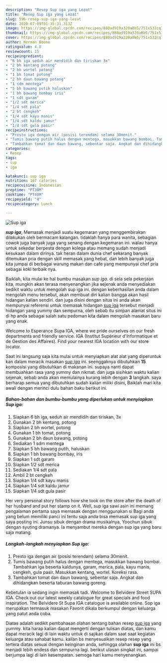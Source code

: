```yaml
---
description: "Resep Sup iga yang Lezat"
title: "Resep Sup iga yang Lezat"
slug: 596-resep-sup-iga-yang-lezat
date: 2020-07-09T01:35:31.313Z
image: https://img-global.cpcdn.com/recipes/880ad919a320a8b5/751x532cq70/sup-iga-foto-resep-utama.jpg
thumbnail: https://img-global.cpcdn.com/recipes/880ad919a320a8b5/751x532cq70/sup-iga-foto-resep-utama.jpg
cover: https://img-global.cpcdn.com/recipes/880ad919a320a8b5/751x532cq70/sup-iga-foto-resep-utama.jpg
author: Herman Boone
ratingvalue: 4.8
reviewcount: 15
recipeingredient:
- "6 bh iga seduh air mendidih dan tiriskan 3x"
- "2 bh kentang potong"
- "2 bh wortel potong"
- "1 bh tomat potong"
- "2 bh daun bawang potong"
- "1 sdm mentega"
- "5 bh bawang putih haluskan"
- "1 bh bawang bombay iris"
- "1 sdt garam"
- "1/2 sdt merica"
- "1/4 sdt pala"
- "2 bt cengkeh"
- "1/4 sdt kayu manis"
- "1/4 sdt kaldu jamur"
- "1/4 sdt gula pasir"
recipeinstructions:
- "Presto iga dengan air (posisi terendam) selama 30menit."
- "Tumis bawang putih halus dengan mentega, masukkan bawang bombai. Tambahkan iga beserta kaldunya, garam, merica, pala, kayu manis, cengkeh, gula pasir. Masukkan kentang, wortel. Koreksi rasa."
- "Tambahkan tomat dan daun bawang, sebentar saja. Angkat dan dihidangkan beserta taburan bawang goreng."
categories:
- Resep
tags:
- sup
- iga

katakunci: sup iga 
nutrition: 167 calories
recipecuisine: Indonesian
preptime: "PT30M"
cooktime: "PT40M"
recipeyield: "4"
recipecategory: Lunch

---
```



![Sup iga](https://img-global.cpcdn.com/recipes/880ad919a320a8b5/751x532cq70/sup-iga-foto-resep-utama.jpg)

<b><i>sup iga</i></b>, Memasak menjadi suatu kegemaran yang menggembirakan dilakukan oleh bermacam kalangan. tidaklah hanya para wanita, sebagian cowok juga banyak juga yang senang dengan kegemaran ini. walau hanya untuk sekedar berpesta dengan kolega atau memang sudah menjadi kesukaan dalam dirinya. tak heran dalam dunia chef sekarang banyak ditemukan pria dengan skill memasak yang hebat, dan lebih banyak juga kita jumpai di berbagai warung makan dan cafe yang mempunyai chef pria sebagai koki terbaik nya.

Baiklah, kita mulai ke hal bumbu masakan <i>sup iga</i>. di sela sela pekerjaan kita, mungkin akan terasa menyenangkan jika sejenak anda menyediakan sedikit waktu untuk mengolah sup iga ini. dengan keberhasilan anda dalam mengolah menu tersebut, akan membuat diri kalian bangga akan hasil hidangan kalian sendiri. dan juga disini dengan situs ini anda akan mempunyai referensi untuk memasak hidangan <u>sup iga</u> tersebut menjadi hidangan yang yummy dan sempurna, oleh sebab itu simpan alamat situs ini di hp anda sebagai salah satu pedoman kita dalam mengolah masakan baru yang enak.

Welcome to Esperance Supa IGA, where we pride ourselves on our fresh departments and friendly service. IGA (Institut Supérieur d&#39;Informatique et de Gestion des Affaires). Find your nearest IGA location with our store locator.


Saat ini langsung saja kita mulai untuk menyiapkan alat alat yang diperuntuk kan dalam meracik masakan <u><i>sup iga</i></u> ini. seenggaknya dibutuhkan <b>15</b> komposisi yang dibutuhkan di makanan ini. supaya nanti dapat membuahkan rasa yang yummy dan nikmat. dan juga sisihkan waktu kalian sejenak, sebab anda akan memulainya kurang lebih dengan <b>3</b> langkah. saya berharap semua yang dibutuhkan sudah kalian miliki disini, Baiklah mari kita awali dengan merinci dulu bahan baku berikut ini.

<!--inarticleads1-->

##### Bahan-bahan dan bumbu-bumbu yang diperlukan untuk menyiapkan Sup iga:

1. Siapkan 6 bh iga, seduh air mendidih dan tiriskan, 3x
1. Gunakan 2 bh kentang, potong
1. Siapkan 2 bh wortel, potong
1. Gunakan 1 bh tomat, potong
1. Gunakan 2 bh daun bawang, potong
1. Sediakan 1 sdm mentega
1. Siapkan 5 bh bawang putih, haluskan
1. Siapkan 1 bh bawang bombay, iris
1. Siapkan 1 sdt garam
1. Siapkan 1/2 sdt merica
1. Sediakan 1/4 sdt pala
1. Ambil 2 bt cengkeh
1. Siapkan 1/4 sdt kayu manis
1. Siapkan 1/4 sdt kaldu jamur
1. Siapkan 1/4 sdt gula pasir


Her very personal story follows how she took on the store after the death of her husband and put her stamp on it. Well, sup iga sawi asin ini memang pengalaman pertama saya memasak dengan menggunakan si Bagi anda yang belum memiliki panci ini tentu saja anda bisa memasak sup iga yang saya posting ini. Junsu sibuk dengan drama musikalnya, Yoochun sibuk dengan syuting dramanya. Ia menyambut mereka dengan sup iga yang baru saja matang. 

<!--inarticleads2-->

##### Langkah-langkah menyiapkan Sup iga:

1. Presto iga dengan air (posisi terendam) selama 30menit.
1. Tumis bawang putih halus dengan mentega, masukkan bawang bombai. Tambahkan iga beserta kaldunya, garam, merica, pala, kayu manis, cengkeh, gula pasir. Masukkan kentang, wortel. Koreksi rasa.
1. Tambahkan tomat dan daun bawang, sebentar saja. Angkat dan dihidangkan beserta taburan bawang goreng.


Kebetulan ia sedang ingin memasak tadi. Welcome to Belvidere Street SUPA IGA. Check out our latest weekly catalogue for great specials and food inspiration. The Belvidere St Supa IGA catalogue is available online. Sop iga merupakan termasuk masakan Favorit dikala berkumpul dengan keluarga yang patut anda coba. 

Diatas adalah sedikit pembahasan olahan tentang bahan resep <u>sup iga</u> yang yummy. kita harap kalian dapat mengerti dengan tulisan diatas, dan kamu dapat meracik lagi di lain waktu untuk di sajikan dalam saat saat kegiatan keluarga atau sahabat kamu. kalian bs menyesuaikan resep resep yang tertera diatas sesuai dengan keinginan anda, sehingga olahan <b>sup iga</b> ini bs menjadi lebih endess dan sempurna lagi. berikut ulasan singkat ini, sampai berjumpa lagi di lain kesempatan. semoga hari kamu menyenangkan.
